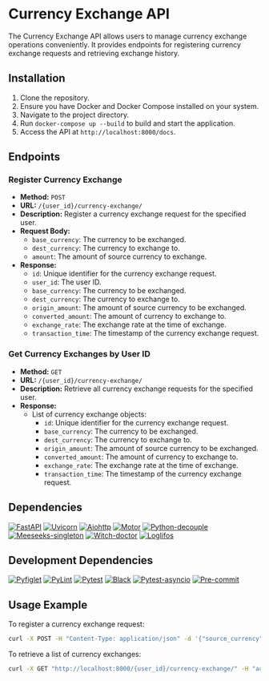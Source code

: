 # Currency Exchange API

The Currency Exchange API allows users to manage currency exchange operations conveniently. It provides endpoints for registering currency exchange requests and retrieving exchange history.

## Installation

1. Clone the repository.
2. Ensure you have Docker and Docker Compose installed on your system.
3. Navigate to the project directory.
4. Run `docker-compose up --build` to build and start the application.
5. Access the API at `http://localhost:8000/docs`.


## Endpoints

### Register Currency Exchange

- **Method:** `POST`
- **URL:** `/{user_id}/currency-exchange/`
- **Description:** Register a currency exchange request for the specified user.
- **Request Body:**
  - `base_currency`: The currency to be exchanged.
  - `dest_currency`: The currency to exchange to.
  - `amount`: The amount of source currency to exchange.
- **Response:**
  - `id`: Unique identifier for the currency exchange request.
  - `user_id`: The user ID.
  - `base_currency`: The currency to be exchanged.
  - `dest_currency`: The currency to exchange to.
  - `origin_amount`: The amount of source currency to be exchanged.
  - `converted_amount`: The amount of currency to exchange to.
  - `exchange_rate`: The exchange rate at the time of exchange.
  - `transaction_time`: The timestamp of the currency exchange request.

### Get Currency Exchanges by User ID

- **Method:** `GET`
- **URL:** `/{user_id}/currency-exchange/`
- **Description:** Retrieve all currency exchange requests for the specified user.
- **Response:** 
  - List of currency exchange objects:
    - `id`: Unique identifier for the currency exchange request.
    - `base_currency`: The currency to be exchanged.
    - `dest_currency`: The currency to exchange to.
    - `origin_amount`: The amount of source currency to be exchanged.
    - `converted_amount`: The amount of currency to exchange to.
    - `exchange_rate`: The exchange rate at the time of exchange.
    - `transaction_time`: The timestamp of the currency exchange request.

## Dependencies

[![FastAPI](https://img.shields.io/badge/FastAPI-0.101.1-blue)](https://github.com/tiangolo/fastapi)
[![Uvicorn](https://img.shields.io/badge/Uvicorn-0.23.2-blue)](https://github.com/encode/uvicorn)
[![Aiohttp](https://img.shields.io/badge/Aiohttp-3.9.5-blue)](https://github.com/aio-libs/aiohttp)
[![Motor](https://img.shields.io/badge/Motor-3.4.0-blue)](https://github.com/mongodb/motor)
[![Python-decouple](https://img.shields.io/badge/Python--decouple-3.8-blue)](https://github.com/henriquebastos/python-decouple)
[![Meeseeks-singleton](https://img.shields.io/badge/Meeseeks--singleton-0.4.4-blue)](https://github.com/thiagofigueiro/meeseeks-singleton)
[![Witch-doctor](https://img.shields.io/badge/Witch--doctor-1.1.0-blue)](https://github.com/GrindrodBank/witch-doctor)
[![Loglifos](https://img.shields.io/badge/Loglifos-0.2.0-blue)](https://github.com/limbo-prime/loglifos)

## Development Dependencies

[![Pyfiglet](https://img.shields.io/badge/Pyfiglet-1.0.2-blue)](https://github.com/pwaller/pyfiglet)
[![PyLint](https://img.shields.io/badge/PyLint-3.1.0-blue)](https://github.com/PyCQA/pylint)
[![Pytest](https://img.shields.io/badge/Pytest-8.1.1-blue)](https://github.com/pytest-dev/pytest)
[![Black](https://img.shields.io/badge/Black-24.4.0-blue)](https://github.com/psf/black)
[![Pytest-asyncio](https://img.shields.io/badge/Pytest--asyncio-0.23.6-blue)](https://github.com/pytest-dev/pytest-asyncio)
[![Pre-commit](https://img.shields.io/badge/Pre--commit-3.7.0-blue)](https://github.com/pre-commit/pre-commit)


## Usage Example

To register a currency exchange request:

```bash 
curl -X POST -H "Content-Type: application/json" -d '{"source_currency": "USD", "dest_currency": "EUR", "amount": 100}' http://localhost:8000/{user_id}/currency-exchange/
```

To retrieve a list of currency exchanges:

```bash
curl -X GET "http://localhost:8000/{user_id}/currency-exchange/" -H "accept: application/json"
```

